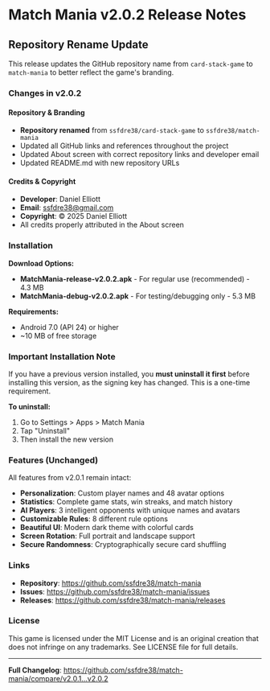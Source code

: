 # Match Mania v2.0.2 Release Notes

## Repository Rename Update

This release updates the GitHub repository name from `card-stack-game` to `match-mania` to better reflect the game's branding.

### Changes in v2.0.2

#### Repository & Branding
- **Repository renamed** from `ssfdre38/card-stack-game` to `ssfdre38/match-mania`
- Updated all GitHub links and references throughout the project
- Updated About screen with correct repository links and developer email
- Updated README.md with new repository URLs

#### Credits & Copyright
- **Developer**: Daniel Elliott
- **Email**: ssfdre38@gmail.com
- **Copyright**: © 2025 Daniel Elliott
- All credits properly attributed in the About screen

### Installation

**Download Options:**
- **MatchMania-release-v2.0.2.apk** - For regular use (recommended) - 4.3 MB
- **MatchMania-debug-v2.0.2.apk** - For testing/debugging only - 5.3 MB

**Requirements:**
- Android 7.0 (API 24) or higher
- ~10 MB of free storage

### Important Installation Note

If you have a previous version installed, you **must uninstall it first** before installing this version, as the signing key has changed. This is a one-time requirement.

**To uninstall:**
1. Go to Settings > Apps > Match Mania
2. Tap "Uninstall"
3. Then install the new version

### Features (Unchanged)

All features from v2.0.1 remain intact:

- **Personalization**: Custom player names and 48 avatar options
- **Statistics**: Complete game stats, win streaks, and match history
- **AI Players**: 3 intelligent opponents with unique names and avatars
- **Customizable Rules**: 8 different rule options
- **Beautiful UI**: Modern dark theme with colorful cards
- **Screen Rotation**: Full portrait and landscape support
- **Secure Randomness**: Cryptographically secure card shuffling

### Links

- **Repository**: https://github.com/ssfdre38/match-mania
- **Issues**: https://github.com/ssfdre38/match-mania/issues
- **Releases**: https://github.com/ssfdre38/match-mania/releases

### License

This game is licensed under the MIT License and is an original creation that does not infringe on any trademarks. See LICENSE file for full details.

---

**Full Changelog**: https://github.com/ssfdre38/match-mania/compare/v2.0.1...v2.0.2
